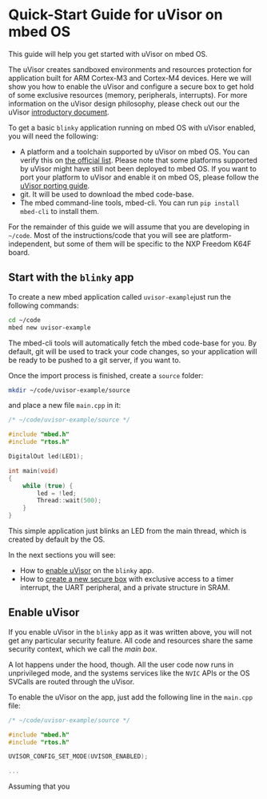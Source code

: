 # Quick-Start Guide for uVisor on mbed OS

This guide will help you get started with uVisor on mbed OS.

The uVisor creates sandboxed environments and resources protection for application built for ARM Cortex-M3 and Cortex-M4 devices. Here we will show you how to enable the uVisor and configure a secure box to get hold of some exclusive resources (memory, peripherals, interrupts). For more information on the uVisor design philosophy, please check out our the uVisor [introductory document](docs/README.md).

To get a basic `blinky` application running on mbed OS with uVisor enabled, you will need the following:

* A platform and a toolchain supported by uVisor on mbed OS. You can verify this on [the official list](docs/README.md#supported-platforms). Please note that some platforms supported by uVisor might have still not been deployed to mbed OS. If you want to port your platform to uVisor and enable it on mbed OS, please follow the [uVisor porting guide](docs/PORTING.md).
* git. It will be used to download the mbed code-base.
* The mbed command-line tools, mbed-cli. You can run `pip install mbed-cli` to install them.

For the remainder of this guide we will assume that you are developing in `~/code`. Most of the instructions/code that you will see are platform-independent, but some of them will be specific to the NXP Freedom K64F board.

## Start with the `blinky` app

To create a new mbed application called `uvisor-example`just run the following commands:

```bash
cd ~/code
mbed new uvisor-example
```

The mbed-cli tools will automatically fetch the mbed code-base for you. By default, git will be used to track your code changes, so your application will be ready to be pushed to a git server, if you want to.

Once the import process is finished, create a `source` folder:
```bash
mkdir ~/code/uvisor-example/source
```
and place a new file `main.cpp` in it:

```C
/* ~/code/uvisor-example/source */

#include "mbed.h"
#include "rtos.h"

DigitalOut led(LED1);

int main(void)
{
    while (true) {
        led = !led;
        Thread::wait(500);
    }
}
```

This simple application just blinks an LED from the main thread, which is created by default by the OS.

In the next sections you will see:

* How to [enable uVisor](#enable-uvisor) on the `blinky` app.
* How to [create a new secure box](#create-a-new-secure-box) with exclusive access to a timer interrupt, the UART peripheral, and a private structure in SRAM.

## Enable uVisor

If you enable uVisor in the `blinky` app as it was written above, you will not get any particular security feature. All code and resources share the same security context, which we call the *main box*.

A lot happens under the hood, though. All the user code now runs in unprivileged mode, and the systems services like the `NVIC` APIs or the OS SVCalls are routed through the uVisor.

To enable the uVisor on the app, just add the following line in the `main.cpp` file:

```C
/* ~/code/uvisor-example/source */

#include "mbed.h"
#include "rtos.h"

UVISOR_CONFIG_SET_MODE(UVISOR_ENABLED);

...
```

Assuming that you 
